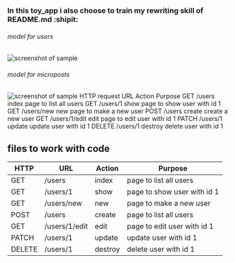### In this toy_app i also choose to train my rewriting skill of README.md :shipit:

###### model for users
![screenshot of sample](https://softcover.s3.amazonaws.com/636/ruby_on_rails_tutorial_4th_edition/images/figures/demo_user_model.png)

###### model for microposts
![screenshot of sample](https://softcover.s3.amazonaws.com/636/ruby_on_rails_tutorial_4th_edition/images/figures/demo_micropost_model.png)
HTTP request	URL	Action	Purpose
GET	/users	index	page to list all users
GET	/users/1	show	page to show user with id 1
GET	/users/new	new	page to make a new user
POST	/users	create	create a new user
GET	/users/1/edit	edit	page to edit user with id 1
PATCH	/users/1	update	update user with id 1
DELETE	/users/1	destroy	delete user with id 1

## files to work with code
HTTP   | URL           | Action | Purpose 
-------|---------------|--------|-------------
GET    | /users	       | index  | page to list all users
GET    | /users/1	     | show   | page to show user with id 1
GET    | /users/new	   | new    | page to make a new user
POST   | /users	       | create | page to list all users
GET    | /users/1/edit | edit   | page to edit user with id 1
PATCH  | /users/1      | update	| update user with id 1
DELETE | /users/1      | destroy| delete user with id 1
